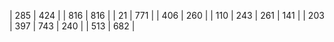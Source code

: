 |  285 | 424 |
|  816 | 816 |
|   21 | 771 |
|  406 | 260 |
|  110 | 243
|  261 | 141 |
|  203 | 397
|  743 | 240 |
|  513 | 682 |
